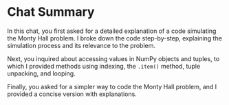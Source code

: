 
# Chat Summary

In this chat, you first asked for a detailed explanation of a code simulating the Monty Hall problem. I broke down the code step-by-step, explaining the simulation process and its relevance to the problem. 

Next, you inquired about accessing values in NumPy objects and tuples, to which I provided methods using indexing, the `.item()` method, tuple unpacking, and looping. 

Finally, you asked for a simpler way to code the Monty Hall problem, and I provided a concise version with explanations.
